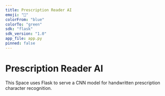 ```yaml
---
title: Prescription Reader AI
emoji: "🧾"
colorFrom: "blue"
colorTo: "green"
sdk: "flask"
sdk_version: "1.0"
app_file: app.py
pinned: false
---
```


# Prescription Reader AI

This Space uses Flask to serve a CNN model for handwritten prescription character recognition.
